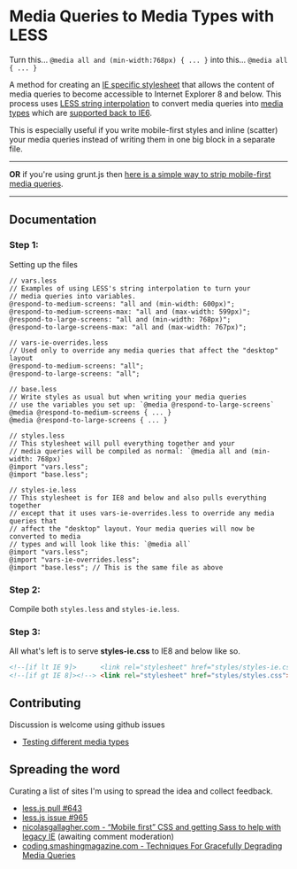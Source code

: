 Media Queries to Media Types with LESS
======================================

Turn this... `@media all and (min-width:768px) { ... }` into this... `@media all { ... }`

A method for creating an [IE specific stylesheet](http://css-tricks.com/how-to-create-an-ie-only-stylesheet/) that allows the content of media queries to become accessible to Internet Explorer 8 and below. This process uses [LESS string interpolation](http://lesscss.org/) to convert media queries into [media types](http://www.w3.org/TR/CSS2/media.html) which are [supported back to IE6](http://msdn.microsoft.com/en-us/library/hh781508.aspx#at-rules).

This is especially useful if you write mobile-first styles and inline (scatter) your media queries instead of writing them in one big block in a separate file.

---

**OR** if you're using grunt.js then [here is a simple way to strip mobile-first media queries](https://github.com/jtangelder/grunt-stripmq).

---

## Documentation

### Step 1:

Setting up the files

```
// vars.less
// Examples of using LESS's string interpolation to turn your
// media queries into variables.
@respond-to-medium-screens: "all and (min-width: 600px)";
@respond-to-medium-screens-max: "all and (max-width: 599px)";
@respond-to-large-screens: "all and (min-width: 768px)";
@respond-to-large-screens-max: "all and (max-width: 767px)";

// vars-ie-overrides.less
// Used only to override any media queries that affect the "desktop" layout
@respond-to-medium-screens: "all";
@respond-to-large-screens: "all";

// base.less
// Write styles as usual but when writing your media queries
// use the variables you set up: `@media @respond-to-large-screens`
@media @respond-to-medium-screens { ... }
@media @respond-to-large-screens { ... }

// styles.less
// This stylesheet will pull everything together and your
// media queries will be compiled as normal: `@media all and (min-width: 768px)`
@import "vars.less";
@import "base.less";

// styles-ie.less
// This stylesheet is for IE8 and below and also pulls everything together
// except that it uses vars-ie-overrides.less to override any media queries that
// affect the "desktop" layout. Your media queries will now be converted to media
// types and will look like this: `@media all`
@import "vars.less";
@import "vars-ie-overrides.less";
@import "base.less"; // This is the same file as above
```

### Step 2:

Compile both `styles.less` and `styles-ie.less`.

### Step 3:

All what's left is to serve **styles-ie.css** to IE8 and below like so.

```html
<!--[if lt IE 9]>      <link rel="stylesheet" href="styles/styles-ie.css"> <![endif]-->
<!--[if gt IE 8]><!--> <link rel="stylesheet" href="styles/styles.css"> <!--<![endif]-->
```

## Contributing

Discussion is welcome using github issues

- [Testing different media types](https://github.com/himedlooff/media-query-to-type/issues/1)

## Spreading the word

Curating a list of sites I'm using to spread the idea and collect feedback.

- [less.js pull #643](https://github.com/cloudhead/less.js/pull/643)
- [less.js issue #965](https://github.com/cloudhead/less.js/issues/965)
- [nicolasgallagher.com - “Mobile first” CSS and getting Sass to help with legacy IE](http://nicolasgallagher.com/mobile-first-css-sass-and-ie/#comment-94783) (awaiting comment moderation)
- [coding.smashingmagazine.com - Techniques For Gracefully Degrading Media Queries](http://coding.smashingmagazine.com/2011/08/10/techniques-for-gracefully-degrading-media-queries/comment-page-1/#comment-944717)
